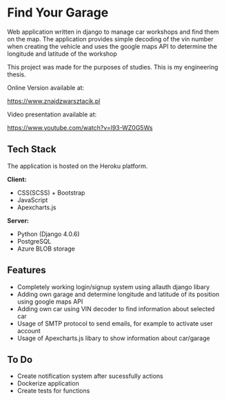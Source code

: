 
# Find Your Garage

Web application written in django to manage car workshops and find them
on the map. The application provides simple decoding of the vin number
when creating the vehicle and uses the google maps API to determine the
longitude and latitude of the workshop

This project was made for the purposes of studies. This is my engineering thesis.

Online Version available at:

https://www.znajdzwarsztacik.pl

Video presentation available at:

https://www.youtube.com/watch?v=l93-WZ0G5Ws


## Tech Stack

The application is hosted on the Heroku platform. 

**Client:** 

- CSS(SCSS) + Bootstrap 
- JavaScript
- Apexcharts.js

**Server:** 

- Python (Django 4.0.6)
- PostgreSQL
- Azure BLOB storage





## Features

- Completely working login/signup system using allauth django libary
- Adding own garage and determine longitude and latitude of its position using google maps API
- Adding own car using VIN decoder to find information about selected car
- Usage of SMTP protocol to send emails, for example to activate user account
- Usage of Apexcharts.js libary to show information about car/garage


## To Do

- Create notification system after sucessfully actions
- Dockerize application
- Create tests for functions